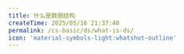 ```yaml
---
title: 什么是数据结构
createTime: 2025/05/16 21:37:40
permalink: /cs-basic/ds/what-is-ds/
icon: 'material-symbols-light:whatshot-outline'
---
```

